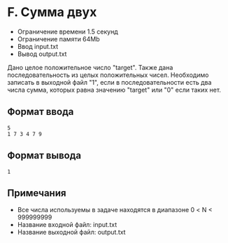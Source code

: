 # F. Сумма двух

- Ограничение времени	1.5 секунд
- Ограничение памяти	64Mb
- Ввод	input.txt
- Вывод	output.txt

Дано целое положительное число "target". Также дана последовательность из целых положительных чисел. Необходимо записать в выходной файл "1", если в последовательности есть два числа сумма, которых равна значению "target" или "0" если таких нет.

## Формат ввода
```
5
1 7 3 4 7 9
```
## Формат вывода
```
1
```
## Примечания

- Все числа используемы в задаче находятся в диапазоне 0 < N < 999999999
- Название входной файл: input.txt
- Название выходной файл: output.txt
